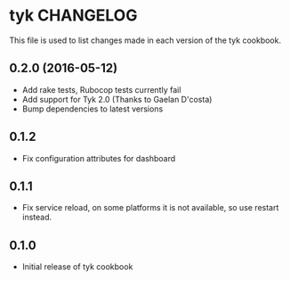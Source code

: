 tyk CHANGELOG
=============

This file is used to list changes made in each version of the tyk cookbook.

0.2.0 (2016-05-12)
------------------
- Add rake tests, Rubocop tests currently fail
- Add support for Tyk 2.0 (Thanks to Gaelan D'costa)
- Bump dependencies to latest versions

0.1.2
-----
- Fix configuration attributes for dashboard

0.1.1
-----
- Fix service reload, on some platforms it is not available, so use restart instead. 

0.1.0
-----
- Initial release of tyk cookbook
